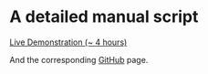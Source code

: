 # A detailed manual script

[Live Demonstration (~ 4 hours)](https://www.youtube.com/watch?v=jrAefkp8gts&t=4s)

And the corresponding [GitHub](https://github.com/sayanadhikari/wipi/blob/simple/README.md) page.

